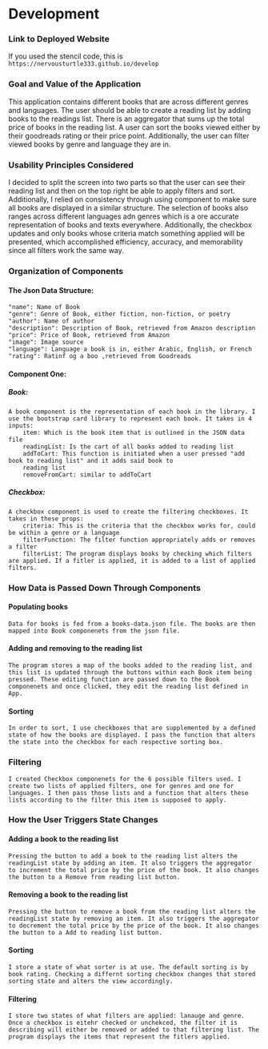 # Development

### Link to Deployed Website
If you used the stencil code, this is `https://nervousturtle333.github.io/develop`

### Goal and Value of the Application
This application contains different books that are across different genres and languages. The user should be able to 
create a reading list by adding books to the readings list. There is an aggregator that sums up the total price of books
in the reading list. A user can sort the books viewed either by their goodreads rating or their price point. 
Additionally, the user can filter viewed books by genre and language they are in. 

### Usability Principles Considered
I decided to split the screen into two parts so that the user can see their reading list and then on the top right be 
able to apply filters and sort. Additionally, I relied on consistency through using component to make sure all books 
are displayed in a similar structure. The selection of books also ranges across different languages adn genres 
which is a ore accurate representation of books and texts everywhere. Additionally, the checkbox updates and only books
whose criteria match something applied will be presented, which accomplished efficiency, accuracy, and memorability 
since all filters work the same way. 

### Organization of Components

#### The Json Data Structure:
    "name": Name of Book
    "genre": Genre of Book, either fiction, non-fiction, or poetry
    "author": Name of author
    "description": Description of Book, retrieved from Amazon description
    "price": Price of Book, retrieved from Amazon
    "image": Image source
    "language": Language a book is in, either Arabic, English, or French 
    "rating": Ratinf og a boo ,retrieved from Goodreads

#### Component One:
##### Book:
    A book component is the representation of each book in the library. I use the bootstrap card library to represent each book. It takes in 4 inputs:
        item: Which is the book item that is outlined in the JSON data file
        readingList: Is the cart of all books added to reading list
        addToCart: This function is initiated when a user pressed "add book to reading list" and it adds said book to
        reading list
        removeFromCart: similar to addToCart

##### Checkbox: 
    A checkbox component is used to create the filtering checkboxes. It takes in these props:
        criteria: This is the criteria that the checkbox works for, could be within a genre or a language
        filterFunction: The filter function appropriately adds or removes a filter
        filterList: The program displays books by checking which filters are applied. If a fitler is applied, it is added to a list of applied filters.

### How Data is Passed Down Through Components
#### Populating books
    Data for books is fed from a books-data.json file. The books are then mapped into Book componenets from the json file. 
#### Adding and removing to the reading list
    The program stores a map of the books added to the reading list, and this list is updated through the buttons within each Book item being pressed. These editing function are passed down to the Book componenets and once clicked, they edit the reading list defined in App.
#### Sorting 
    In order to sort, I use checkboxes that are supplemented by a defined state of how the books are displayed. I pass the function that alters the state into the checkbox for each respective sorting box.
### Filtering 
    I created Checkbox componenets for the 6 possible filters used. I create two lists of applied filters, one for genres and one for languages. I then pass those lists and a function that alters these lists according to the filter this item is supposed to apply. 

### How the User Triggers State Changes
#### Adding a book to the reading list
    Pressing the button to add a book to the reading list alters the readingList state by adding an item. It also triggers the aggregator to increment the total price by the price of the book. It also changes the button to a Remove from reading list button. 
#### Removing a book to the reading list
    Pressing the button to remove a book from the reading list alters the readingList state by removing an item. It also triggers the aggregator to decrement the total price by the price of the book. It also changes the button to a Add to reading list button. 
#### Sorting
    I store a state of what sorter is at use. The default sorting is by book rating. Checking a differnt sorting checkbox changes that stored sorting state and alters the view accordingly.
#### Filtering
    I store two states of what filters are applied: lanauge and genre. Once a checkbox is eitehr checked or unchekced, the filter it is describing will either be removed or added to that filtering list. The program displays the items that represent the fitlers applied. 

